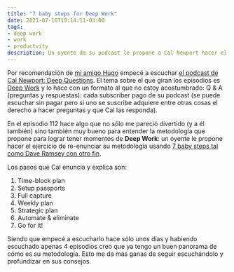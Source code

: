 ```yaml
---
title: "7 baby steps for Deep Work"
date: 2021-07-16T19:14:11-03:00
tags:
- deep work
- work
- productvity
description: Un oyente de su podcast le propone a Cal Newport hacer el ejercicio de repensar su metodología de deep work usando los 7 baby steps de Dave Ramsey.
---
```


Por recomendación de [mi amigo Hugo](http://www.examplelab.com.ar/) empecé a escuchar [el podcast de Cal Newport: Deep Questions](https://podcasts.apple.com/my/podcast/deep-questions-with-cal-newport/id1515786216). El tema sobre el que giran los episodios es [Deep Work](/2021/07/qu%C3%A9-es-el-deep-work/) y lo hace con un formato al que no estoy acostumbrado: Q & A (preguntas y respuestas): cada subscriber pago de su podcast (se puede escuchar sin pagar pero si uno se suscribe adquiere entre otras cosas el derecho a hacer preguntas y que Cal las responda).

En el episodio 112 hace algo que no sólo me pareció divertido (y a él también) sino también muy bueno para entender la
metodología que propone para lograr tener momentos de **Deep Work**: un oyente le propone hacer el ejercicio de
re-enunciar su metodología usando [7 baby steps tal como Dave Ramsey con otro fin](https://www.ramseysolutions.com/dave-ramsey-7-baby-steps).

Los pasos que Cal enuncia y explica son:

1. Time-block plan
2. Setup passports
3. Full capture
4. Weekly plan
5. Strategic plan
6. Automate & eliminate
7. Go for it!

Siendo que empecé a escucharlo hace sólo unos días y habiendo escuchado apenas 4 episodios creo que ya tengo un buen
panorama de cómo es su metodología. Esto me da más ganas de seguir escuchándolo y profundizar en sus consejos.
